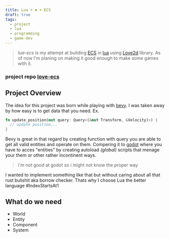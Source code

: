 ```yaml
---
title: Lua + ❤️ + ECS
draft: true
tags: 
  - project
  - lua
  - programming
  - game-dev
---
```


> *lua-ecs* is my attempt at building [ECS](https://en.wikipedia.org/wiki/Entity_component_system) in [lua](https://lua.org/about.html)  using [Love2d](https://love2d.org/) library. 
> As of now I'm planing on making it good  enough to make some games with it. 


### project repo [love-ecs](https://github.com/Horryportier/love-ecs/)

## Project Overview

The idea for this project was born while playing with [bevy](https://bevyengine.org/).
I was taken away by how easy is to get data that you need.
Ex.
```rust
fn update_position(mut query: Query<(&mut Transform, &Velocity)>) {
  // update position...
}
```
Bevy is great in that regard by creating function with query you are able to
get all valid entities and operate on them. Compering it to [godot](https://godotengine.org/)
where you have to acces "entities" by creating autoload *(global)* scripts 
that menage your them or other rather incontinent ways.
> i'm not good at godot so i might not know the proper way 

I wanted to implement something like that but without caring about all that rust bulishit aka borrow checker. 
Thats why I choose Lua the better language #IndexStartsAt1

## What do we need
- World
- Entity
- Component
- System
